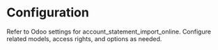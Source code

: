 # Configuration

Refer to Odoo settings for account_statement_import_online. Configure related models, access rights, and options as needed.
